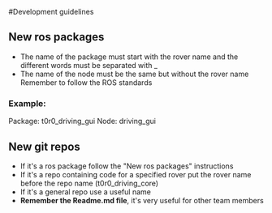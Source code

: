 #Development guidelines 

## New ros packages
* The name of the package must start with the rover name and the different words must be separated with _
* The name of the node must be the same but without the rover name
Remember to follow the ROS standards
### Example:
Package: t0r0_driving_gui
Node: driving_gui

## New git repos
* If it's a ros package follow the "New ros packages" instructions
* If it's a repo containing code for a specified rover put the rover name before the repo name (t0r0_driving_core)
* If it's a general repo use a useful name
* **Remember the Readme.md file**, it's very useful for other team members

